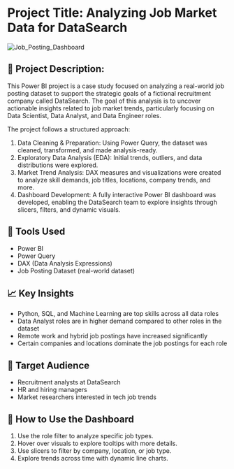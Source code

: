 # Project Title: Analyzing Job Market Data for DataSearch

![Job_Posting_Dashboard](https://github.com/user-attachments/assets/45362958-0272-4df8-9fab-6e624d2a6009)


## 📝 Project Description:

This Power BI project is a case study focused on analyzing a real-world job posting dataset to support the strategic goals of a fictional recruitment company called DataSearch. The goal of this analysis is to uncover actionable insights related to job market trends, particularly focusing on Data Scientist, Data Analyst, and Data Engineer roles. 

The project follows a structured approach:

1. Data Cleaning & Preparation: Using Power Query, the dataset was cleaned, transformed, and made analysis-ready.
2. Exploratory Data Analysis (EDA): Initial trends, outliers, and data distributions were explored.
3. Market Trend Analysis: DAX measures and visualizations were created to analyze skill demands, job titles, locations, company trends, and more.
4. Dashboard Development: A fully interactive Power BI dashboard was developed, enabling the DataSearch team to explore insights through slicers, filters, and dynamic visuals.

## 🧰 Tools Used
 - Power BI
 - Power Query
 - DAX (Data Analysis Expressions)
 - Job Posting Dataset (real-world dataset)

## 📈 Key Insights
- Python, SQL, and Machine Learning are top skills across all data roles
- Data Analyst roles are in higher demand compared to other roles in the dataset
- Remote work and hybrid job postings have increased significantly
- Certain companies and locations dominate the job postings for each role

 ## 🧠 Target Audience
 - Recruitment analysts at DataSearch
 - HR and hiring managers
 - Market researchers interested in tech job trends

## 📌 How to Use the Dashboard
1. Use the role filter to analyze specific job types.
2. Hover over visuals to explore tooltips with more details.
3. Use slicers to filter by company, location, or job type.
4. Explore trends across time with dynamic line charts.
